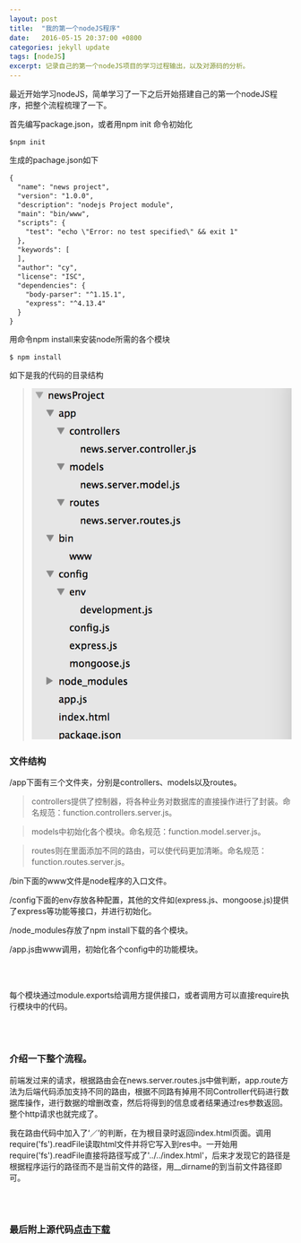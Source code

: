 ```yaml
---
layout: post
title:  "我的第一个nodeJS程序"
date:   2016-05-15 20:37:00 +0800
categories: jekyll update
tags: [nodeJS]
excerpt: 记录自己的第一个nodeJS项目的学习过程输出，以及对源码的分析。
---
```


最近开始学习nodeJS，简单学习了一下之后开始搭建自己的第一个nodeJS程序，把整个流程梳理了一下。

首先编写package.json，或者用npm init 命令初始化

	$npm init

生成的pachage.json如下

	{
	  "name": "news project",
	  "version": "1.0.0",
	  "description": "nodejs Project module",
	  "main": "bin/www",
	  "scripts": {
	    "test": "echo \"Error: no test specified\" && exit 1"
	  },
	  "keywords": [
	  ],
	  "author": "cy",
	  "license": "ISC",
	  "dependencies": {
	    "body-parser": "^1.15.1",
	    "express": "^4.13.4"
	  }
	}

用命令npm install来安装node所需的各个模块

	$ npm install

如下是我的代码的目录结构

>![img](/img/first_nodeJS/mulu.png)

### 文件结构

/app下面有三个文件夹，分别是controllers、models以及routes。

>controllers提供了控制器，将各种业务对数据库的直接操作进行了封装。命名规范：function.controllers.server.js。

>models中初始化各个模块。命名规范：function.model.server.js。

>routes则在里面添加不同的路由，可以使代码更加清晰。命名规范：function.routes.server.js。

/bin下面的www文件是node程序的入口文件。

/config下面的env存放各种配置，其他的文件如(express.js、mongoose.js)提供了express等功能等接口，并进行初始化。

/node_modules存放了npm install下载的各个模块。

/app.js由www调用，初始化各个config中的功能模块。

<br><br>

每个模块通过module.exports给调用方提供接口，或者调用方可以直接require执行模块中的代码。

<br><br>


### 介绍一下整个流程。

前端发过来的请求，根据路由会在news.server.routes.js中做判断，app.route方法为后端代码添加支持不同的路由，根据不同路有掉用不同Controller代码进行数据库操作，进行数据的增删改查，然后将得到的信息或者结果通过res参数返回。整个http请求也就完成了。

我在路由代码中加入了‘／’的判断，在为根目录时返回index.html页面。调用require('fs').readFile读取html文件并将它写入到res中。一开始用require('fs').readFile直接将路径写成了'../../index.html'，后来才发现它的路径是根据程序运行的路径而不是当前文件的路径，用__dirname的到当前文件路径即可。

<br><br>

### 最后附上源代码[点击下载](/file/newsProject.zip)



